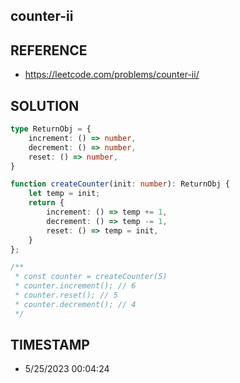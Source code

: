 ## counter-ii

## REFERENCE

- https://leetcode.com/problems/counter-ii/

## SOLUTION

``` typescript
type ReturnObj = {
    increment: () => number,
    decrement: () => number,
    reset: () => number,
}

function createCounter(init: number): ReturnObj {
    let temp = init;
    return {
        increment: () => temp += 1,
        decrement: () => temp -= 1,
        reset: () => temp = init,
    }
};

/**
 * const counter = createCounter(5)
 * counter.increment(); // 6
 * counter.reset(); // 5
 * counter.decrement(); // 4
 */
```


## TIMESTAMP

- 5/25/2023 00:04:24
